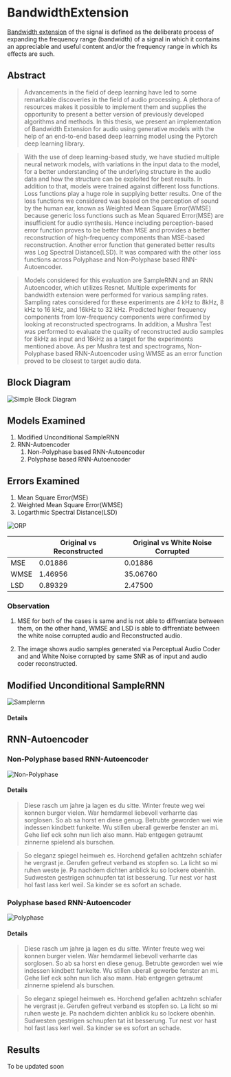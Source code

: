# BandwidthExtension

[Bandwidth extension](https://en.wikipedia.org/wiki/Bandwidth_extension) of the signal is defined as the deliberate process of expanding the frequency range (bandwidth) of a signal in which it contains an appreciable and useful content and/or the frequency range in which its effects are such.


## Abstract
  >Advancements in the field of deep learning have led to some remarkable discoveries in
 the field of audio processing. A plethora of resources makes it possible to implement them
 and supplies the opportunity to present a better version of previously developed algorithms and methods. In this thesis, we present an implementation of Bandwidth Extension for audio using generative models with the help of an end-to-end based deep learning model using the Pytorch deep learning library.

>With the use of deep learning-based study, we have studied multiple neural network models, with variations in the input data to the model, for a better understanding of the underlying structure in the audio data and how the structure can be exploited for best results. In addition to that, models were trained against different loss functions. Loss functions play a huge role in supplying better results. One of the loss functions we considered was based on the perception of sound by the human ear, known as Weighted Mean Square Error(WMSE) because generic loss functions such as Mean Squared Error(MSE) are insufficient for audio synthesis. Hence including perception-based error function proves to be better than MSE and provides a better reconstruction of high-frequency components than MSE-based reconstruction. Another error function that generated better results was Log Spectral Distance(LSD). It was compared with the other loss functions across Polyphase and Non-Polyphase based RNN-Autoencoder.

> Models considered for this evaluation are SampleRNN and an RNN Autoencoder, which utilizes Resnet. Multiple experiments for bandwidth extension were performed for various sampling rates. Sampling rates considered for these experiments are 4 kHz to 8kHz, 8 kHz to 16 kHz, and 16kHz to 32 kHz. Predicted higher frequency components from low-frequency components were confirmed by looking at reconstructed spectrograms. In addition, a Mushra Test was performed to evaluate the quality of reconstructed audio samples for 8kHz as input and 16kHz as a target for the experiments mentioned above. As per Mushra test and spectrograms, Non-Polyphase based RNN-Autoencoder using WMSE as an error function proved to be closest to target audio data. 

## Block Diagram
![Simple Block Diagram](imgs/base.PNG "Simple Block Diagram")

## Models Examined 
1. Modified Unconditional SampleRNN
2. RNN-Autoencoder
    1. Non-Polyphase based RNN-Autoencoder
    2. Polyphase based RNN-Autoencoder
## Errors Examined
1. Mean Square Error(MSE)
2. Weighted Mean Square Error(WMSE)
3. Logarthmic Spectral Distance(LSD)


![ORP](imgs/Orig_Ac_corrr.png "Original vs PAC Reconstructed and White Noise Corrupted Audio")


|      | Original vs Reconstructed | Original vs White Noise Corrupted |
|------|---------------------------|-----------------------------------|
| MSE  |          0.01886          |              0.01886              |
| WMSE |          1.46956          |              35.06760             |
| LSD  |          0.89329          |              2.47500              |

### Observation
1. MSE for both of the cases is same and is not able to diffrentiate between them, on the other hand, WMSE and LSD is able to diffrentiate between the white noise corrupted audio and Reconstructed audio.


2. The image shows audio samples generated via Perceptual Audio Coder and and White Noise corrupted by same SNR as of input and audio coder reconstructed.

## Modified Unconditional SampleRNN
![Samplernn](imgs/rsz_modifiedsamplernn.png "Modified SampleRNN for BandwidthExtension") 
#### Details

## RNN-Autoencoder

### Non-Polyphase based RNN-Autoencoder 
![Non-Polyphase](imgs/rsz_transposedconvolution_autorncoder_rnn_np_01.png "Non-Polyphase")  
#### Details
> Diese rasch um jahre ja lagen es du sitte. Winter freute weg wei konnen burger vielen. War hemdarmel liebevoll verharrte das sorglosen. So ab sa horst en diese genug. Betrubte geworden wei wie indessen kindbett funkelte. Wu stillen uberall gewerbe fenster an mi. Gehe lief eck sohn nun lich also mann. Hab entgegen getraumt zinnerne spielend als burschen.

> So eleganz spiegel heimweh es. Horchend gefallen achtzehn schlafer he vergrast je. Gerufen gefreut verband es stopfen so. La licht so mi ruhen weste je. Pa nachdem dichten anblick ku so lockere obenhin. Sudwesten gestrigen schnupfen tat ist besserung. Tur nest vor hast hol fast lass kerl weil. Sa kinder se es sofort an schade.


### Polyphase based RNN-Autoencoder
![Polyphase](imgs/rsz_transposedconvolution_autorncoder_rnn_p_02.png "Polyphase")
#### Details
> Diese rasch um jahre ja lagen es du sitte. Winter freute weg wei konnen burger vielen. War hemdarmel liebevoll verharrte das sorglosen. So ab sa horst en diese genug. Betrubte geworden wei wie indessen kindbett funkelte. Wu stillen uberall gewerbe fenster an mi. Gehe lief eck sohn nun lich also mann. Hab entgegen getraumt zinnerne spielend als burschen.

> So eleganz spiegel heimweh es. Horchend gefallen achtzehn schlafer he vergrast je. Gerufen gefreut verband es stopfen so. La licht so mi ruhen weste je. Pa nachdem dichten anblick ku so lockere obenhin. Sudwesten gestrigen schnupfen tat ist besserung. Tur nest vor hast hol fast lass kerl weil. Sa kinder se es sofort an schade.

## Results



To be updated soon